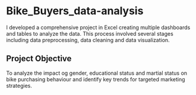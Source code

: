 # Bike_Buyers_data-analysis
I developed a comprehensive project in Excel creating multiple dashboards and tables to analyze the data. This process involved several stages including data preprocessing, data cleaning and data visualization.
## Project Objective
To analyze the impact og gender, educational status and martial status on bike purchasing behaviour and identify key trends for targeted marketing strategies.


